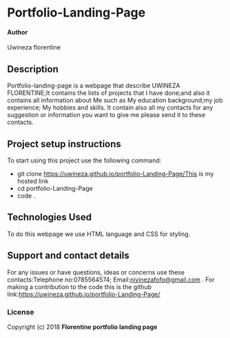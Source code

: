 # Portfolio-Landing-Page
####  Author
Uwineza florentine
## Description
Portfolio-landing-page is a webpage  that describe UWINEZA FLORENTINE;It contains the lists of projects that I have done;and also it contains all information about Me such as My education background;my job experience; My hobbies and skills. It contain also all my contacts for any suggestion or information you want to give me please send it to these contacts.
## Project setup instructions
To start using this project use the following command:
* git clone https://uwineza.github.io/portfolio-Landing-Page/This is my hosted link
* cd portfolio-Landing-Page
* code .
## Technologies Used
To do this webpage we use HTML language and CSS for styling. 
## Support and contact details
For any issues or have questions, ideas or concerns  use these contacts:Telephone no:0785564574; Email:niyinezafofo@gmail.com . 
For making a contribution to the code this is the github link:https://uwineza.github.io/portfolio-Landing-Page/
### License
Copyright (c) 2018 **Florentine portfolio landing page**
  
